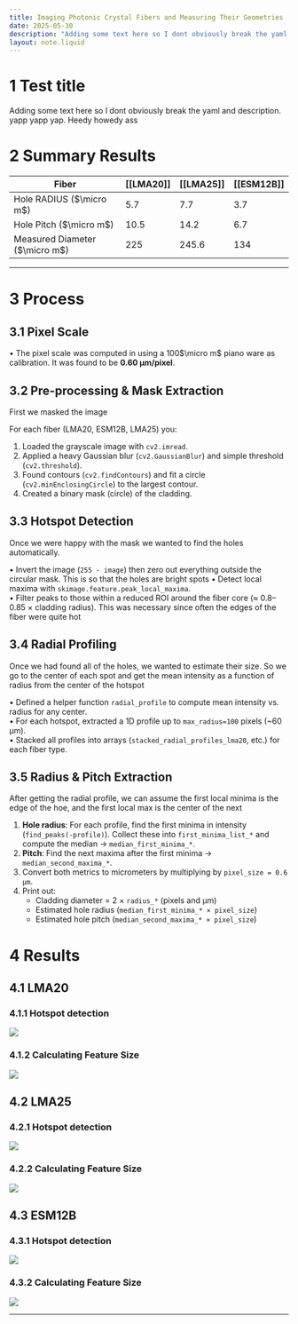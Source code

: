 ```yaml
---
title: Imaging Photonic Crystal Fibers and Measuring Their Geometries
date: 2025-05-30
description: "Adding some text here so I dont obviously break the yaml and description. yapp yapp yap. Heedy howedy ass # 2 Summary Results"
layout: note.liquid
---
```


# 1 Test title

Adding some text here so I dont obviously break the yaml and description. yapp yapp yap. Heedy howedy ass
# 2 Summary Results


| Fiber                          | [[LMA20]] | [[LMA25]] | [[ESM12B]] |
| ------------------------------ | --------- | --------- | ---------- |
| Hole RADIUS ($\micro m$)       | 5.7       | 7.7       | 3.7        |
| Hole Pitch ($\micro m$)        | 10.5      | 14.2      | 6.7        |
| Measured Diameter ($\micro m$) | 225       | 245.6     | 134        |




---
# 3 Process

## 3.1 Pixel Scale  
• The pixel scale was computed in using a 100$\micro m$ piano ware as calibration. It was found to be **0.60 µm/pixel**.

## 3.2 Pre-processing & Mask Extraction  
First we masked the image 

For each fiber (LMA20, ESM12B, LMA25) you:  
1. Loaded the grayscale image with `cv2.imread`.  
2. Applied a heavy Gaussian blur (`cv2.GaussianBlur`) and simple threshold (`cv2.threshold`).  
3. Found contours (`cv2.findContours`) and fit a circle (`cv2.minEnclosingCircle`) to the largest contour.  
4. Created a binary mask (circle) of the cladding.  

## 3.3 Hotspot Detection  

Once we were happy with the mask we wanted to find the holes automatically.

• Invert the image (`255 - image`) then zero out everything outside the circular mask.  This is so that the holes are bright spots
• Detect local maxima with `skimage.feature.peak_local_maxima`.  
• Filter peaks to those within a reduced ROI around the fiber core (≈ 0.8–0.85 × cladding radius). This was necessary since often the edges of the fiber were quite hot

## 3.4 Radial Profiling  

Once we had found all of the holes, we wanted to estimate their size. So we go to the center of each spot and get the mean intensity as a function of radius from the center of the hotspot

• Defined a helper function `radial_profile` to compute mean intensity vs. radius for any center.  
• For each hotspot, extracted a 1D profile up to `max_radius=100` pixels (~60 µm).  
• Stacked all profiles into arrays (`stacked_radial_profiles_lma20`, etc.) for each fiber type.

## 3.5 Radius & Pitch Extraction  

After getting the radial profile, we can assume the first local minima is the edge of the hoe, and the first local max is the center of the next

1. **Hole radius**: For each profile, find the first minima in intensity (`find_peaks(-profile)`). Collect these into `first_minima_list_*` and compute the median → `median_first_minima_*`.  
2. **Pitch**: Find the next maxima after the first minima → `median_second_maxima_*`.  
3. Convert both metrics to micrometers by multiplying by `pixel_size = 0.6 µm`.  
4. Print out:  
   - Cladding diameter = 2 × `radius_*` (pixels and µm)  
   - Estimated hole radius (`median_first_minima_* × pixel_size`)  
   - Estimated hole pitch (`median_second_maxima_* × pixel_size`)

# 4 Results

## 4.1 LMA20

### 4.1.1 Hotspot detection
![](../Assets/cc71b9a24c4586360308375134dbe845.png)

### 4.1.2 Calculating Feature Size

![](../Assets/ece6a4be5fb5abe8d691823e77ca6005.png)
## 4.2 LMA25

### 4.2.1 Hotspot detection
![](../Assets/a2cc96f23ec6399afa4acab25d1ac5e3.png)

### 4.2.2 Calculating Feature Size

![](../Assets/d62bd299231d132bffff29a539240617.png)
## 4.3 ESM12B
### 4.3.1 Hotspot detection
![](../Assets/a822fb8d37ccad331793d4d2f07fa944.png)
### 4.3.2 Calculating Feature Size

![](../Assets/24b08793732a0072b6c3e475a9a6363a.png)

---
